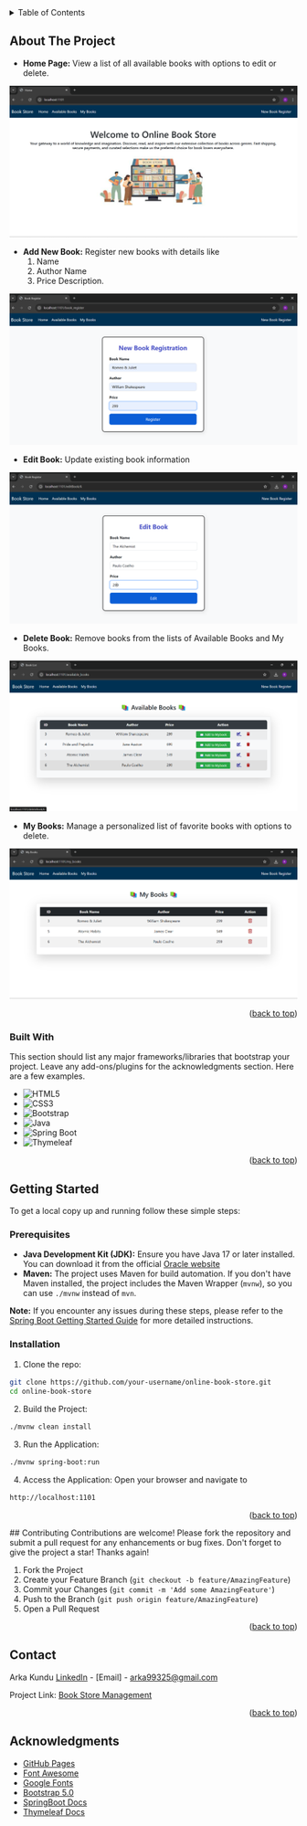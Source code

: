 <!-- TABLE OF CONTENTS -->
<details>
  <summary>Table of Contents</summary>
  <ol>
    <li>
      <a href="#about-the-project">About The Project</a>
      <ul>
        <li><a href="#built-with">Built With</a></li>
      </ul>
    </li>
    <li>
      <a href="#getting-started">Getting Started</a>
      <ul>
        <li><a href="#prerequisites">Prerequisites</a></li>
        <li><a href="#installation">Installation</a></li>
      </ul>
    </li>
    <li><a href="#contact">Contact</a></li>
    <li><a href="#acknowledgments">Acknowledgments</a></li>
  </ol>
</details>



<!-- ABOUT THE PROJECT -->
## About The Project

* **Home Page:** View a list of all available books with options to edit or delete.
  
![Book_Store Photo](https://raw.githubusercontent.com/Arka056/Book-Store-Management/master/Book_Store.png)


* **Add New Book:** Register new books with details like
  1. Name
  2. Author Name
  3. Price Description.

   
![New_Book_Register Photo](https://github.com/Arka056/Book-Store-Management/blob/master/New_Book_Register.png?raw=true)


* **Edit Book:** Update existing book information

![Edit_Book Photo](https://github.com/Arka056/Book-Store-Management/blob/master/Edit_Book.png?raw=true)


* **Delete Book:** Remove books from the lists of Available Books and My Books.
  
![Delete_Book Photo](https://github.com/Arka056/Book-Store-Management/blob/master/Delete_Book.png?raw=true)


* **My Books:** Manage a personalized list of favorite books with options to delete.

![My_Book Photo](https://github.com/Arka056/Book-Store-Management/blob/master/My_Book.png?raw=true)


<p align="right">(<a href="#readme-top">back to top</a>)</p>

### Built With

This section should list any major frameworks/libraries that bootstrap your project. Leave any add-ons/plugins for the acknowledgments section. Here are a few examples.
<br>
* ![HTML5](https://img.shields.io/badge/HTML5-E34F26?style=for-the-badge&logo=html5&logoColor=white)
* ![CSS3](https://img.shields.io/badge/CSS3-1572B6?style=for-the-badge&logo=css3&logoColor=white)
* ![Bootstrap](https://img.shields.io/badge/Bootstrap-563D7C?style=for-the-badge&logo=bootstrap&logoColor=white)
* ![Java](https://img.shields.io/badge/Java-ED8B00?style=for-the-badge&logo=java&logoColor=white)
* ![Spring Boot](https://img.shields.io/badge/Spring%20Boot-6DB33F?style=for-the-badge&logo=springboot&logoColor=white)
* ![Thymeleaf](https://img.shields.io/badge/Thymeleaf-005F0F?style=for-the-badge&logo=thymeleaf&logoColor=white)

<p align="right">(<a href="#readme-top">back to top</a>)</p>

<!-- GETTING STARTED -->
## Getting Started

To get a local copy up and running follow these simple steps:

### Prerequisites
* **Java Development Kit (JDK):** Ensure you have Java 17 or later installed. You can download it from the official [Oracle website](https://www.oracle.com/in/java/technologies/downloads/)
* **Maven:** The project uses Maven for build automation. If you don't have Maven installed, the project includes the Maven Wrapper (`mvnw`), so you can use `./mvnw` instead of `mvn`. 

**Note:** If you encounter any issues during these steps, please refer to the [Spring Boot Getting Started Guide](https://docs.spring.io/spring-boot/index.html) for more detailed instructions.
### Installation

1. Clone the repo:
```sh
git clone https://github.com/your-username/online-book-store.git
cd online-book-store

```
2. Build the Project:
```sh
./mvnw clean install

```
3. Run the Application:
```sh
./mvnw spring-boot:run

```
4. Access the Application: Open your browser and navigate to
```sh
http://localhost:1101

```
<p align="right">(<a href="#readme-top">back to top</a>)</p>
<!-- CONTRIBUTING -->
## Contributing
Contributions are welcome! Please fork the repository and submit a pull request for any enhancements or bug fixes.
Don't forget to give the project a star! Thanks again!

1. Fork the Project
2. Create your Feature Branch (`git checkout -b feature/AmazingFeature`)
3. Commit your Changes (`git commit -m 'Add some AmazingFeature'`)
4. Push to the Branch (`git push origin feature/AmazingFeature`)
5. Open a Pull Request

<p align="right">(<a href="#readme-top">back to top</a>)</p>


<!-- CONTACT -->
## Contact

Arka Kundu [LinkedIn](https://www.linkedin.com/in/arka-kundu-03b2a226b/) - [Email] - arka99325@gmail.com

Project Link: [Book Store Management](https://github.com/Arka056/Book-Store-Management)

<p align="right">(<a href="#readme-top">back to top</a>)</p>



<!-- ACKNOWLEDGMENTS -->
## Acknowledgments
* [GitHub Pages](https://pages.github.com)
* [Font Awesome](https://fontawesome.com)
* [Google Fonts](https://fonts.google.com/)
* [Bootstrap 5.0](https://getbootstrap.com/docs/5.0/getting-started/introduction/)
* [SpringBoot Docs](https://docs.spring.io/spring-boot/index.html)
* [Thymeleaf Docs](https://www.thymeleaf.org/doc/tutorials/3.1/thymeleafspring.html)



